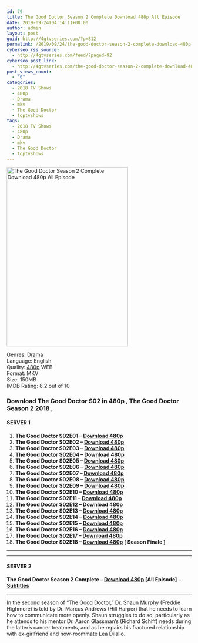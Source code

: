 ```yaml
---
id: 79
title: The Good Doctor Season 2 Complete Download 480p All Episode
date: 2019-09-24T04:14:11+00:00
author: admin
layout: post
guid: http://4gtvseries.com/?p=812
permalink: /2019/09/24/the-good-doctor-season-2-complete-download-480p-all-episode/
cyberseo_rss_source:
  - http://4gtvseries.com/feed/?paged=92
cyberseo_post_link:
  - http://4gtvseries.com/the-good-doctor-season-2-complete-download-480p-all-episode/
post_views_count:
  - "0"
categories:
  - 2018 TV Shows
  - 480p
  - Drama
  - mkv
  - The Good Doctor
  - toptvshows
tags:
  - 2018 TV Shows
  - 480p
  - Drama
  - mkv
  - The Good Doctor
  - toptvshows
---
```

<img loading="lazy" class="aligncenter" src="https://3.bp.blogspot.com/--L6OIdyno1k/XYm0wZAOoTI/AAAAAAAAAJc/mawBUOTFSjEFE5nbdvvUylz8YTTPRiBIwCK4BGAYYCw/s1600/The%2BGood%2BDoctor%2BSeason%2B2.jpg" alt="The Good Doctor Season 2 Complete Download 480p All Episode" width="330" height="488" />

Genres:&nbsp;<a href="http://4gtvseries.com/tag/drama/" data-wpel-link="internal">Drama</a>  
Language: English  
Quality:&nbsp;<a href="http://4gtvseries.com/tag/480p/" data-wpel-link="internal">480p</a> WEB  
Format: MKV  
Size: 150MB  
IMDB Rating: 8.2 out of 10

### **Download The Good Doctor S02 in 480p , The Good Doctor Season 2 2018 ,&nbsp;**

#### <span><strong>SERVER 1</strong></span>

  1. **The Good Doctor S02E01 – <a href="http://slink.dl480p.xyz/TzzD" data-wpel-link="external" target="_blank" rel="nofollow external noopener noreferrer" class="wpel-icon-left"><i class="wpel-icon fa fa-download" aria-hidden="true"></i>Download 480p</a>**
  2. **The Good Doctor S02E02 – <a href="http://slink.dl480p.xyz/tMbnCV" data-wpel-link="external" target="_blank" rel="nofollow external noopener noreferrer" class="wpel-icon-left"><i class="wpel-icon fa fa-download" aria-hidden="true"></i>Download 480p</a>**
  3. **The Good Doctor S02E03 – <a href="http://slink.dl480p.xyz/0U7KW" data-wpel-link="external" target="_blank" rel="nofollow external noopener noreferrer" class="wpel-icon-left"><i class="wpel-icon fa fa-download" aria-hidden="true"></i>Download 480p</a>**
  4. **The Good Doctor S02E04 – <a href="http://slink.dl480p.xyz/E1jINQAB" data-wpel-link="external" target="_blank" rel="nofollow external noopener noreferrer" class="wpel-icon-left"><i class="wpel-icon fa fa-download" aria-hidden="true"></i>Download 480p</a>**
  5. **The Good Doctor S02E05 – <a href="http://slink.dl480p.xyz/Ln30Tte8" data-wpel-link="external" target="_blank" rel="nofollow external noopener noreferrer" class="wpel-icon-left"><i class="wpel-icon fa fa-download" aria-hidden="true"></i>Download 480p</a>**
  6. **The Good Doctor S02E06 – <a href="http://slink.dl480p.xyz/K1Lq5tC" data-wpel-link="external" target="_blank" rel="nofollow external noopener noreferrer" class="wpel-icon-left"><i class="wpel-icon fa fa-download" aria-hidden="true"></i>Download 480p</a>**
  7. **The Good Doctor S02E07 – <a href="http://slink.dl480p.xyz/chaO" data-wpel-link="external" target="_blank" rel="nofollow external noopener noreferrer" class="wpel-icon-left"><i class="wpel-icon fa fa-download" aria-hidden="true"></i>Download 480p</a>**
  8. **The Good Doctor S02E08 – <a href="http://slink.dl480p.xyz/KhCE5L" data-wpel-link="external" target="_blank" rel="nofollow external noopener noreferrer" class="wpel-icon-left"><i class="wpel-icon fa fa-download" aria-hidden="true"></i>Download 480p</a>**
  9. **The Good Doctor S02E09 – <a href="http://slink.dl480p.xyz/RLQtf" data-wpel-link="external" target="_blank" rel="nofollow external noopener noreferrer" class="wpel-icon-left"><i class="wpel-icon fa fa-download" aria-hidden="true"></i>Download 480p</a>**
 10. **The Good Doctor S02E10 – <a href="http://slink.dl480p.xyz/NRycNq9" data-wpel-link="external" target="_blank" rel="nofollow external noopener noreferrer" class="wpel-icon-left"><i class="wpel-icon fa fa-download" aria-hidden="true"></i>Download 480p</a>**
 11. **The Good Doctor S02E11 – <a href="http://slink.dl480p.xyz/ZD4ZzAY2" data-wpel-link="external" target="_blank" rel="nofollow external noopener noreferrer" class="wpel-icon-left"><i class="wpel-icon fa fa-download" aria-hidden="true"></i>Download 480p</a>**
 12. **The Good Doctor S02E12 – <a href="http://slink.dl480p.xyz/WE9bfFeC" data-wpel-link="external" target="_blank" rel="nofollow external noopener noreferrer" class="wpel-icon-left"><i class="wpel-icon fa fa-download" aria-hidden="true"></i>Download 480p</a>**
 13. **The Good Doctor S02E13 – <a href="http://slink.dl480p.xyz/U5ilU4k1" data-wpel-link="external" target="_blank" rel="nofollow external noopener noreferrer" class="wpel-icon-left"><i class="wpel-icon fa fa-download" aria-hidden="true"></i>Download 480p</a>**
 14. **The Good Doctor S02E14 – <a href="http://slink.dl480p.xyz/Q9CTzADw" data-wpel-link="external" target="_blank" rel="nofollow external noopener noreferrer" class="wpel-icon-left"><i class="wpel-icon fa fa-download" aria-hidden="true"></i>Download 480p</a>**
 15. **The Good Doctor S02E15 – <a href="http://slink.dl480p.xyz/LA8rGE" data-wpel-link="external" target="_blank" rel="nofollow external noopener noreferrer" class="wpel-icon-left"><i class="wpel-icon fa fa-download" aria-hidden="true"></i>Download 480p</a>**
 16. **The Good Doctor S02E16 – <a href="http://slink.dl480p.xyz/l6db" data-wpel-link="external" target="_blank" rel="nofollow external noopener noreferrer" class="wpel-icon-left"><i class="wpel-icon fa fa-download" aria-hidden="true"></i>Download 480p</a>**
 17. **The Good Doctor S02E17 – <a href="http://slink.dl480p.xyz/aMqOL" data-wpel-link="external" target="_blank" rel="nofollow external noopener noreferrer" class="wpel-icon-left"><i class="wpel-icon fa fa-download" aria-hidden="true"></i>Download 480p</a>**
 18. **The Good Doctor S02E18 – <a href="http://slink.dl480p.xyz/KjR1" data-wpel-link="external" target="_blank" rel="nofollow external noopener noreferrer" class="wpel-icon-left"><i class="wpel-icon fa fa-download" aria-hidden="true"></i>Download 480p</a> [ Season Finale ]**

* * *

* * *

#### <span><strong>SERVER 2</strong></span>

**The Good Doctor Season 2 Complete – <a href="http://dl480p.xyz/577/" data-wpel-link="external" target="_blank" rel="nofollow external noopener noreferrer" class="wpel-icon-left"><i class="wpel-icon fa fa-download" aria-hidden="true"></i>Download 480p</a> [All Episode] – <a href="https://subscene.com/subtitles/the-good-doctor-us-second-season" data-wpel-link="external" target="_blank" rel="nofollow external noopener noreferrer" class="wpel-icon-left"><i class="wpel-icon fa fa-download" aria-hidden="true"></i>Subtitles</a>**

* * *

In the second season of “The Good Doctor,” Dr. Shaun Murphy (Freddie Highmore) is told by Dr. Marcus Andrews (Hill Harper) that he needs to learn how to communicate more openly. Shaun struggles to do so, particularly as he attends to his mentor Dr. Aaron Glassman’s (Richard Schiff) needs during the latter’s cancer treatments, and as he repairs his fractured relationship with ex-girlfriend and now-roommate Lea Dilallo.

<div align="center">
</div>